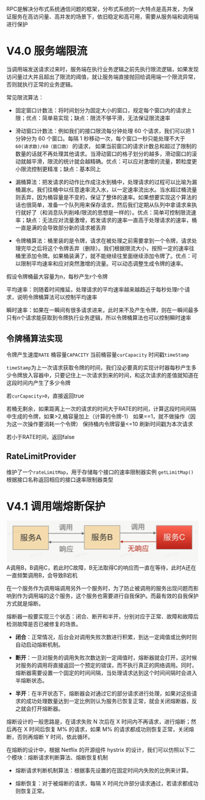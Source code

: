 RPC是解决分布式系统通信问题的框架，分布式系统的一大特点是高并发，为保证服务在高访问量、高并发的场景下，依旧稳定和高可用，需要从服务端和调用端进行保护

# V4.0 服务端限流
当调用端发送请求过来时，服务端在执行业务逻辑之前先执行限流逻辑，如果发现访问量过大并且超出了限流的阈值，就让服务端直接抛回给调用端一个限流异常，否则就执行正常的业务逻辑。

常见限流算法：
- 固定窗口计数法：将时间划分为固定大小的窗口，规定每个窗口内的请求上限；优点：简单易实现；缺点：限流不够平滑，无法保证限流速率

- 滑动窗口计数法：例如我们的接口限流每分钟处理 60 个请求，我们可以把 1 分钟分为 60 个窗口。每隔 1 秒移动一次，每个窗口一秒只能处理不大于 `60(请求数)/60（窗口数）` 的请求， 如果当前窗口的请求计数总和超过了限制的数量的话就不再处理其他请求。当滑动窗口的格子划分的越多，滑动窗口的滚动就越平滑，限流的统计就会越精确。优点：可以应对激增的流量，颗粒度更小限流控制更精准；缺点：基本同上

- 漏桶算法：把发请求的动作比作成注水到桶中，处理请求的过程可以比喻为漏桶漏水。我们往桶中以任意速率流入水，以一定速率流出水。当水超过桶流量则丢弃，因为桶容量是不变的，保证了整体的速率。如果想要实现这个算法的话也很简单，准备一个队列用来保存请求，然后我们定期从队列中拿请求来执行就好了（和消息队列削峰/限流的思想是一样的）。优点：简单可控制限流速率；缺点：无法应对流量激增，若发请求的速率一直高于处理请求的速率，桶一直是满的会导致部分新的请求被丢弃

- 令牌桶算法：桶里装的是令牌，请求在被处理之前需要拿到一个令牌，请求处理完毕之后将这个令牌丢弃（删除）。我们根据限流大小，按照一定的速率往桶里添加令牌。如果桶装满了，就不能继续往里面继续添加令牌了。优点：可以限制平均速率和应对突然激增的流量。可以动态调整生成令牌的速率。

假设令牌桶最大容量为n，每秒产生r个令牌

平均速率：则随着时间推延，处理请求的平均速率越来越趋近于每秒处理r个请求，说明令牌桶算法可以控制平均速率

瞬时速率：如果在一瞬间有很多请求进来，此时来不及产生令牌，则在一瞬间最多只有n个请求能获取到令牌执行业务逻辑，所以令牌桶算法也可以控制瞬时速率

## 令牌桶算法实现
令牌产生速度`RATE`
桶容量`CAPACITY`
当前桶容量`curCapacity`
时间戳`timeStamp`

`timeStamp`为上一次请求获取令牌的时间，我们没必要真的实现计时器每秒产生多少令牌放入容器中，只要记住上一次请求到来的时间，和这次请求的差值就知道在这段时间内产生了多少令牌

若`curCapacity>0`，直接返回true

若桶无剩余，如果距离上一次的请求的时间大于RATE的时间，计算这段时间间隔中生成的令牌，如果>2,桶容量加上（计算的令牌-1） 如果==1，就不做操作（因为这一次操作要消耗一个令牌）
保持桶内令牌容量<=10
刷新时间戳为本次请求

若小于RATE时间，返回false

## RateLimitProvider
维护了一个`rateLimitMap`，用于存储每个接口的速率限制器实例
`getLimitMap()`根据接口名称返回相应的接口速率限制器类型

# V4.1 调用端熔断保护
![输入图片说明](/imgs/2025-03-24/OVyhLb4c2s2lgCup.png)
A调用B，B调用C，若此时C故障，B无法取得C的响应而一直在等待，此时A还在一直频繁调用B，会导致B宕机

在一个服务作为调用端调用另外一个服务时，为了防止被调用的服务出现问题而影响到作为调用端的这个服务，这个服务也需要进行自我保护。而最有效的自我保护方式就是熔断。

熔断器一般要实现三个状态：闭合、断开和半开，分别对应于正常、故障和故障后检测故障是否已被修复的场景。

-   **闭合**：正常情况，后台会对调用失败次数进行积累，到达一定阈值或比例时则自动启动熔断机制。
    

-   **断开**：一旦对服务的调用失败次数达到一定阈值时，熔断器就会打开，这时候对服务的调用将直接返回一个预定的错误，而不执行真正的网络调用。同时，熔断器需要设置一个固定的时间间隔，当处理请求达到这个时间间隔时会进入半熔断状态。
    

-   **半开**：在半开状态下，熔断器会对通过它的部分请求进行处理，如果对这些请求的成功处理数量达到一定比例则认为服务已恢复正常，就会关闭熔断器，反之就会打开熔断器。
    

熔断设计的一般思路是，在请求失败 N 次后在 X 时间内不再请求，进行熔断；然后再在 X 时间后恢复 M% 的请求，如果 M% 的请求都成功则恢复正常，关闭熔断，否则再熔断 Y 时间，依此循环。

在熔断的设计中，根据 Netflix 的开源组件 hystrix 的设计，我们可以仿照以下二个模块：熔断请求判断算法、熔断恢复机制

-   熔断请求判断机制算法：根据事先设置的在固定时间内失败的比例来计算。
    

-   熔断恢复：对于被熔断的请求，每隔 X 时间允许部分请求通过，若请求都成功则恢复正常。



<!--stackedit_data:
eyJoaXN0b3J5IjpbLTE5NTM4NjI2NjYsLTE2NjMyMTM2MDIsOD
kyMTEzNDA1XX0=
-->